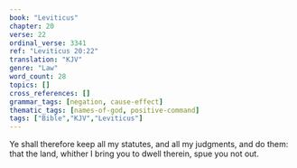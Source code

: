 ```yaml
---
book: "Leviticus"
chapter: 20
verse: 22
ordinal_verse: 3341
ref: "Leviticus 20:22"
translation: "KJV"
genre: "Law"
word_count: 28
topics: []
cross_references: []
grammar_tags: [negation, cause-effect]
thematic_tags: [names-of-god, positive-command]
tags: ["Bible","KJV","Leviticus"]
---
```

Ye shall therefore keep all my statutes, and all my judgments, and do them: that the land, whither I bring you to dwell therein, spue you not out.
